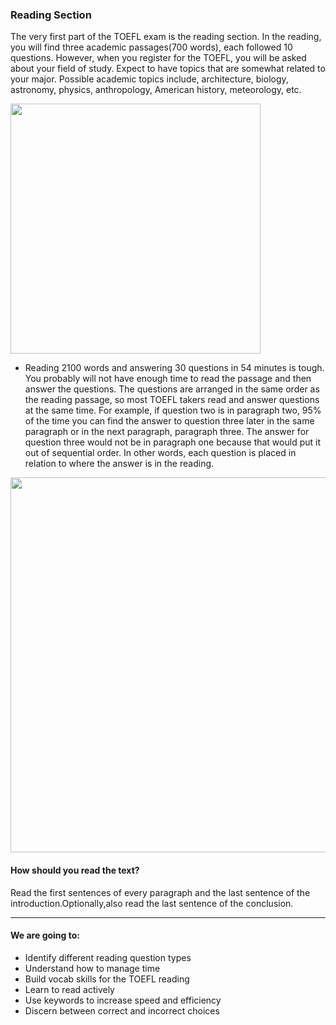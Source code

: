 ### Reading Section

The very first part of the TOEFL exam is the reading section. 
In the reading, you will find three academic passages(700 words), each followed 10 questions.
However, when you register for the TOEFL, you will be asked about
your field of study. Expect to have topics that are somewhat related to your major. Possible academic
topics include, architecture, biology, astronomy, physics, anthropology, American history, meteorology, etc.

<img src="https://user-images.githubusercontent.com/12064832/203114915-0d1e0628-c24b-4215-9dba-f4e8343cb669.png" width=400 />

- Reading 2100 words and answering 30 questions in 54 minutes is tough. You probably will
not have enough time to read the passage and then answer the questions. The questions are arranged in
the same order as the reading passage, so most TOEFL takers read and answer questions at the same
time. For example, if question two is in paragraph two, 95% of the time you can find the answer to
question three later in the same paragraph or in the next paragraph, paragraph three. The answer for
question three would not be in paragraph one because that would put it out of sequential order. In other
words, each question is placed in relation to where the answer is in the reading.

<img src="https://user-images.githubusercontent.com/12064832/203115594-a1bf5d8f-58a8-443f-9421-a7534f901800.png" width=600 />

#### How should you read the text?
Read the first sentences of every paragraph and the last sentence of the introduction.Optionally,also read the last sentence of the conclusion.

---

#### We are going to:

- Identify different reading question types
- Understand how to manage time
- Build vocab skills for the TOEFL reading
- Learn to read actively
- Use keywords to increase speed and efficiency
- Discern between correct and incorrect choices

